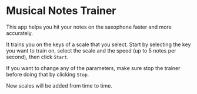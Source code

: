 # Musical Notes Trainer

This app helps you hit your notes on the saxophone faster and more accurately.

It trains you on the keys of a scale that you select. Start by selecting the key you want to train on, select the scale and the speed (up to 5 notes per second), then click `Start`.

If you want to change any of the parameters, make sure stop the trainer before doing that by clicking `Stop`.

New scales will be added from time to time.
